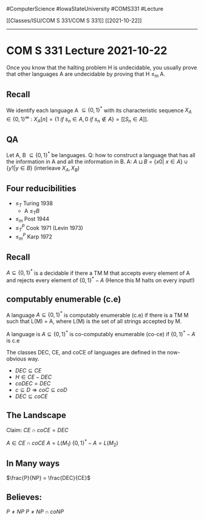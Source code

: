 #ComputerScience  #IowaStateUniversity  #COMS331 
#Lecture

[[Classes/ISU/COM S 331/COM S 331]] [[2021-10-22]]

---

# COM S 331 Lecture 2021-10-22

Once you know that the halting problem H is undecidable, you usually prove that other languages A are undecidable by proving that H $\leq_m$ A.

## Recall
We identify each language A $\subseteq \{0,1\}^*$ with its characteristic sequence  $X_A \in \{0,1\}^\infty$ : $X_A [n] =\{1\ if\ s_n \in A, 0\ if\ s_n \notin A\} = [[S_n \in A]]$. 

## QA

Let A, B $\subseteq \{0,1\}^*$ be languages. 
Q: how to construct a language that has all the information in A and all the information in B. 
A:  $A \sqcup B$ = $\{x0 |\ x \in A\} \cup \{y1 | y \in B\}$ (interleave $X_A, X_B$)


## Four reducibilities

- $\leq_T$ Turing 1938 
	- A $\leq_T B$
- $\leq_m$ Post 1944
- $\leq_T^P$ Cook 1971 (Levin 1973)
- $\leq_m^P$ Karp 1972

## Recall

$A \subseteq \{0,1\}^*$ is a decidable if there a TM M that accepts every element of A and rejects every element of $\{0,1\}^* -A$ (Hence this M halts on every input!)

## computably enumerable (c.e) 
A language $A \subseteq \{0,1\}^*$ is computably enumerable (c.e) if there is a TM M such that L(M) = A, where L(M) is the set of all strings accepted by M. 

A language is $A \subseteq \{0,1\}^*$ is co-computably enumerable (co-ce) if $\{0,1\}^* -A$ is c.e

The classes DEC, CE, and coCE of languages are defined in the now-obvious way.

- $DEC \subseteq CE$
- $H \in CE - DEC$
- $coDEC = DEC$
- $c \subseteq D \Rightarrow coC \subseteq  coD$
- $DEC  \subseteq coCE$ 

## The  Landscape

Claim: $CE \cap coCE = DEC$

$A \in CE \cap coCE$
$A = L(M_1)$
$\{0,1\}^* - A = L(M_2)$


## In Many ways 

$\frac{P}{NP} = \frac{DEC}{CE}$


## Believes:
$P \not= NP$
$P \not= NP \cap coNP$

